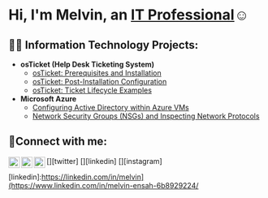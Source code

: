 <h1>Hi, I'm Melvin, an <a href="https://linkedin.com/in/Josh">IT Professional</a>☺</h1>

<h2>👨‍💻 Information Technology Projects:</h2>

- <b>osTicket (Help Desk Ticketing System)</b>
  - [osTicket: Prerequisites and Installation](https://github.com/joshmadakorcc/osticket-prereqs)
  - [osTicket: Post-Installation Configuration](https://github.com/joshmadakorcc/post-install-config)
  - [osTicket: Ticket Lifecycle Examples](https://github.com/joshmadakorcc/ticket-lifecycle)
- <b>Microsoft Azure</b>
  - [Configuring Active Directory within Azure VMs](https://github.com/joshmadakorcc/configure-ad)
  - [Network Security Groups (NSGs) and Inspecting Network Protocols](https://github.com/joshmadakorcc/azure-network-protocols)

<h2>🤳Connect with me:</h2>

[<img align="left" alt="Melvin | Twitter" width="22px" src="https://cdn.jsdelivr.net/npm/simple-icons@v3/icons/twitter.svg" />][twitter]
[<img align="left" alt="Melvin | LinkedIn" width="22px" src="https://cdn.jsdelivr.net/npm/simple-icons@v3/icons/linkedin.svg" />][linkedin]
[<img align="left" alt="Melvin | Instagram" width="22px" src="https://cdn.jsdelivr.net/npm/simple-icons@v3/icons/instagram.svg" />][instagram]

[linkedin]:https://linkedin.com/in/melvin](https://www.linkedin.com/in/melvin-ensah-6b8929224/
